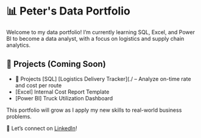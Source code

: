 # 📊 Peter's Data Portfolio

Welcome to my data portfolio! I’m currently learning SQL, Excel, and Power BI to become a data analyst, with a focus on logistics and supply chain analytics.

## 🚀 Projects (Coming Soon)
-  🚀 Projects [SQL] [Logistics Delivery Tracker](./[](https://github.com/databypeter/data-portfolio/blob/0bcdb996cd1e1c062f07ede55de71376d4b3f655/sql-projects]) – Analyze on-time rate and cost per route
- [Excel] Internal Cost Report Template
- [Power BI] Truck Utilization Dashboard

This portfolio will grow as I apply my new skills to real-world business problems.

🎯 Let’s connect on [LinkedIn]([https://linkedin.com/in/your-linkedin-username](https://www.linkedin.com/in/quang-%C4%91%E1%BB%A9c-tr%E1%BA%A7n-07180630a/?trk=PROFILE_DROP_DOWN))!
